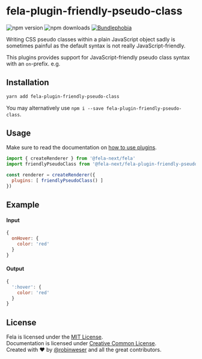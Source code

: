 # fela-plugin-friendly-pseudo-class

<img alt="npm version" src="https://badge.fury.io/js/fela-plugin-friendly-pseudo-class.svg"> <img alt="npm downloads" src="https://img.shields.io/npm/dm/fela-plugin-friendly-pseudo-class.svg"> <a href="https://bundlephobia.com/result?p=fela-plugin-friendly-pseudo-class@latest"><img alt="Bundlephobia" src="https://img.shields.io/bundlephobia/minzip/fela-plugin-friendly-pseudo-class.svg"></a>

Writing CSS pseudo classes within a plain JavaScript object sadly is sometimes painful as the default syntax is not really JavaScript-friendly.<br>

This plugins provides support for JavaScript-friendly pseudo class syntax with an `on`-prefix. e.g.

## Installation
```sh
yarn add fela-plugin-friendly-pseudo-class
```
You may alternatively use `npm i --save fela-plugin-friendly-pseudo-class`.


## Usage
Make sure to read the documentation on [how to use plugins](http://fela.js.org/docs/advanced/Plugins.html).

```javascript
import { createRenderer } from '@fela-next/fela'
import friendlyPseudoClass from '@fela-next/fela-plugin-friendly-pseudo-class'

const renderer = createRenderer({
  plugins: [ friendlyPseudoClass() ]
})
```


## Example

#### Input
```javascript
{
  onHover: {
    color: 'red'
  }
}
```
#### Output
```javascript
{
  ':hover': {
    color: 'red'
  }
}
```

## License
Fela is licensed under the [MIT License](http://opensource.org/licenses/MIT).<br>
Documentation is licensed under [Creative Common License](http://creativecommons.org/licenses/by/4.0/).<br>
Created with ♥ by [@robinweser](http://weser.io) and all the great contributors.
